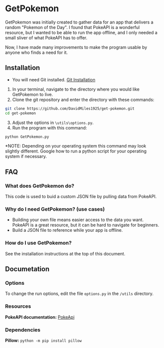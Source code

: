 # GetPokemon

GetPokemon was initially created to gather data for an app that delivers a random "Pokemon of the Day". I found that PokeAPI is a wonderful resource, but I wanted to be able to run the app offline, and I only needed a small sliver of what PokeAPI has to offer.

Now, I have made many improvements to make the program usable by anyone who finds a need for it.

## Installation

- You will need Git installed. [Git Installation](https://git-scm.com/book/en/v2/Getting-Started-Installing-Git)

1. In your terminal, navigate to the directory where you would like GetPokemon to live.
2. Clone the git repository and enter the directory with these commands:

```bash
git clone https://github.com/DavidMiles1925/get-pokemon.git
cd get-pokemon
```

3. Adjust the options in `\utils\options.py`.
4. Run the program with this command:

```bash
python GetPokemon.py
```

\*NOTE: Depending on your operating system this command may look slightly different. Google how to run a python script for your operating system if necessary.

## FAQ

### What does GetPokemon do?

This code is used to buid a custom JSON file by pulling data from PokeAPI.

### Why do I need GetPokemon? (use cases)

- Building your own file means easier access to the data you want. PokeAPI is a great resource, but it can be hard to navigate for beginners.
- Build a JSON file to reference while your app is offline.

### How do I use GetPokemon?

See the installation instructions at the top of this document.

## Documetation

### Options

To change the run options, edit the file `options.py` in the `/utils` directory.

### Resources

**PokeAPI documentation:**
[PokeApi](https://pokeapi.co/)

### Dependencies

**Pillow:**
`python -m pip install pillow`
